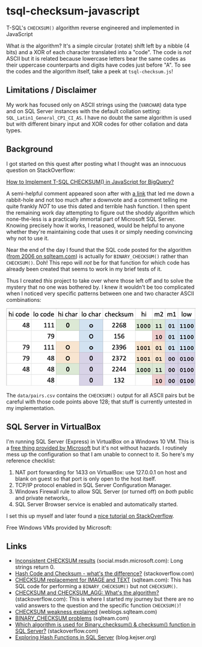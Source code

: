 # tsql-checksum-javascript
T-SQL's `CHECKSUM()` algorithm reverse engineered and implemented in JavaScript

What _is_ the algorithm? It's a simple circular (rotate) shift left by a nibble
(4 bits) and a XOR of each character translated into a "code". The code is _not_
ASCII but it is related because lowercase letters bear the same codes as their
uppercase counterparts and digits have codes just before "A". To see the codes
and the algorithm itself, take a peek at `tsql-checksum.js`!

## Limitations / Disclaimer

My work has focused only on ASCII strings using the (`VARCHAR`) data type and on
SQL Server instances with the default collation setting:
`SQL_Latin1_General_CP1_CI_AS`. I have no doubt the same algorithm is used but
with different binary input and XOR codes for other collation and data types.

## Background

I got started on this quest after posting what I thought was an innocuous
question on StackOverflow:

[How to Implement T-SQL CHECKSUM() in JavaScript for BigQuery?](https://stackoverflow.com/questions/58980138/)

A semi-helpful comment appeared soon after with
[a link](https://stackoverflow.com/questions/16316009/) that led me down a
rabbit-hole and not too much after a downvote and a comment telling me quite
frankly *NOT* to use this dated and terrible hash function. I then spent the
remaining work day attempting to figure out the shoddy algorithm which
none-the-less is a practically immortal part of Microsoft SQL Server. Knowing
precisely how it works, I reasoned, would be helpful to anyone whether they're
maintaining code that uses it or simply needing convincing why not to use it.

Near the end of the day I found that the SQL code posted for the algorithm
([from 2006 on sqlteam.com](https://www.sqlteam.com/forums/topic.asp?TOPIC_ID=70832))
is actually for `BINARY_CHECKSUM()` rather than `CHECKSUM()`. Doh! This repo
will *not* be for that function for which code has already been created that
seems to work in my brief tests of it.

Thus I created _this_ project to take over where those left off and to solve the
mystery that no one was bothered by. I knew it wouldn't be too complicated when
I noticed very specific patterns between one and two character ASCII
combinations:

![Figure 1-1](data/pair-o0.png "Zero and O")

The `data/pairs.csv` contains the `CHECKSUM()` output for all ASCII pairs but be
careful with those code points above 128; that stuff is currently untested in
my implementation.

## SQL Server in VirtualBox

I'm running SQL Server (Express) in VirtualBox on a Windows 10 VM. This is a
[free thing provided by Microsoft](https://developer.microsoft.com/en-us/windows/downloads/virtual-machines)
but it's not without hazards. I routinely mess up the configuration so that I
am unable to connect to it. So here's my reference checklist:

  1. NAT port forwarding for 1433 on VirtualBox: use 127.0.0.1 on host and blank on guest so that port is only open to the host itself.
  2. TCP/IP protocol enabled in SQL Server Configuration Manager.
  3. Windows Firewall rule to allow SQL Server (or turned off) on _both_ public and private networks,.
  4. SQL Server Browser service is enabled and automatically started. 

I set this up myself and later found a [nice tutorial on StackOverflow](https://stackoverflow.com/a/37616522/9642).

Free Windows VMs provided by Microsoft: 

## Links

  * [Inconsistent CHECKSUM results](https://social.msdn.microsoft.com/Forums/sqlserver/en-US/a0818cd0-cd84-43ad-9266-2c50c38affdf/inconsistent-checksum-results?forum=transactsql)
    (social.msdn.microsoft.com): Long strings return 0.
  * [Hash Code and Checksum - what's the difference?](https://stackoverflow.com/questions/460576/hash-code-and-checksum-whats-the-difference)
    (stackoverflow.com)
  * [CHECKSUM replacement for IMAGE and TEXT](https://www.sqlteam.com/forums/topic.asp?TOPIC_ID=70832)
    (sqlteam.com): This has SQL code for performing a `BINARY_CHECKSUM()` but
    not `CHECKSUM()`.
  * [CHECKSUM and CHECKSUM_AGG: What's the algorithm?](https://stackoverflow.com/questions/16316009/checksum-and-checksum-agg-whats-the-algorithm)
    (stackoverflow.com): This is where I started my journey but there are no
    valid answers to the question and the specific function `CHECKSUM()`!
  * [CHECKSUM weakness explained](https://weblogs.sqlteam.com/peterl/2010/08/19/checksum-weakness-explained/)
    (weblogs.sqlteam.com)
  * [BINARY_CHECKSUM problems](https://www.sqlteam.com/forums/topic.asp?TOPIC_ID=70328)
    (sqlteam.com)
  * [Which algorithm is used for Binary_checksum() & checksum() function in SQL Server?](https://stackoverflow.com/questions/49345105/which-algorithm-is-used-for-binary-checksum-checksum-function-in-sql-serve)
    (stackoverflow.com)
  * [Exploring Hash Functions in SQL Server](http://blog.kejser.org/exploring-hash-functions-in-sql-server/)
    (blog.kejser.org)
